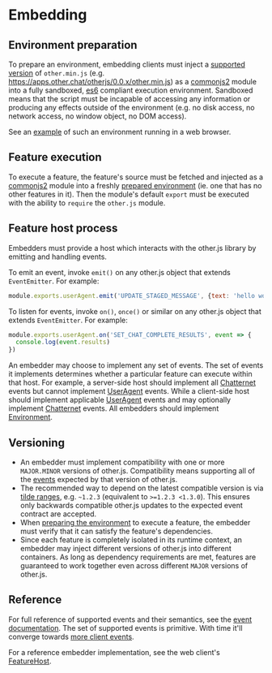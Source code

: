 # Embedding

## Environment preparation

To prepare an environment, embedding clients must inject a [supported version](#versioning) of `other.min.js` (e.g. https://apps.other.chat/otherjs/0.0.x/other.min.js) as a [commonjs2](http://requirejs.org/docs/commonjs.html) module into a fully sandboxed, [es6](http://es6-features.org/) compliant execution environment. Sandboxed means that the script must be incapable of accessing any information or producing any effects outside of the environment (e.g. no disk access, no network access, no window object, no DOM access).

See an [example](https://github.com/other-xyz/other-chat-web/blob/master/feature.html) of such an environment running in a web browser.

## Feature execution

To execute a feature, the feature's source must be fetched and injected as a [commonjs2](http://requirejs.org/docs/commonjs.html) module into a freshly [prepared environment](#environment-preparation) (ie. one that has no other features in it). Then the module's default `export` must be executed with the ability to `require` the `other.js` module.

## Feature host process

Embedders must provide a host which interacts with the other.js library by emitting and handling events.

To emit an event, invoke `emit()` on any other.js object that extends `EventEmitter`. For example:

```js
module.exports.userAgent.emit('UPDATE_STAGED_MESSAGE', {text: 'hello world'})
```

To listen for events, invoke `on()`, `once()` or similar on any other.js object that extends `EventEmitter`. For example:

```js
module.exports.userAgent.on('SET_CHAT_COMPLETE_RESULTS', event => {
  console.log(event.results)
})
```

An embedder may choose to implement any set of events. The set of events it implements determines whether a particular feature can execute within that host. For example, a server-side host should implement all [Chatternet](https://apps.other.chat/docs/Chatternet.html) events but cannot implement [UserAgent](https://apps.other.chat/docs/UserAgent.html) events. While a client-side host should implement applicable [UserAgent](https://apps.other.chat/docs/UserAgent.html) events and may optionally implement [Chatternet](https://apps.other.chat/docs/Chatternet.html) events. All embedders should implement [Environment](https://apps.other.chat/docs/Environment.html).

## Versioning

* An embedder must implement compatibility with one or more `MAJOR.MINOR` versions of other.js. Compatibility means supporting all of the [events](#feature-host-process) expected by that version of other.js.
* The recommended way to depend on the latest compatible version is via [tilde ranges](https://docs.npmjs.com/misc/semver#tilde-ranges-123-12-1), e.g. `~1.2.3` (equivalent to `>=1.2.3 <1.3.0`). This ensures only backwards compatible other.js updates to the expected event contract are accepted.
* When [preparing the environment](#environment-preparation) to execute a feature, the embedder must verify that it can satisfy the feature's dependencies.
* Since each feature is completely isolated in its runtime context, an embedder may inject different versions of other.js into different containers. As long as dependency requirements are met, features are guaranteed to work together even across different `MAJOR` versions of other.js.

## Reference

For full reference of supported events and their semantics, see the [event documentation](https://apps.other.chat/docs/index.html). The set of supported events is primitive. With time it'll converge towards [more client events](https://github.com/other-xyz/other-chat-web/blob/master/constants/ActionTypes.js).

For a reference embedder implementation, see the web client's [FeatureHost](https://github.com/other-xyz/other-chat-web/blob/master/middleware/features.js).

